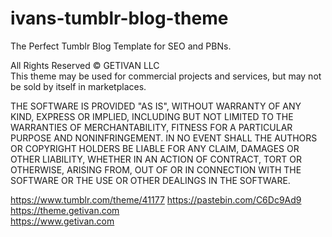 # ivans-tumblr-blog-theme 
The Perfect Tumblr Blog Template for SEO and PBNs. 

All Rights Reserved © GETIVAN LLC  
This theme may be used for commercial projects and services, but may not be sold by itself in marketplaces.  

THE SOFTWARE IS PROVIDED "AS IS", WITHOUT WARRANTY OF ANY KIND, EXPRESS OR IMPLIED, INCLUDING BUT NOT LIMITED TO THE WARRANTIES OF MERCHANTABILITY, FITNESS FOR A PARTICULAR PURPOSE AND NONINFRINGEMENT. IN NO EVENT SHALL THE AUTHORS OR COPYRIGHT HOLDERS BE LIABLE FOR ANY CLAIM, DAMAGES OR OTHER LIABILITY, WHETHER IN AN ACTION OF CONTRACT, TORT OR OTHERWISE, ARISING FROM, OUT OF OR IN CONNECTION WITH THE SOFTWARE OR THE USE OR OTHER DEALINGS IN THE SOFTWARE.  

https://www.tumblr.com/theme/41177
https://pastebin.com/C6Dc9Ad9
https://theme.getivan.com  
https://www.getivan.com 
